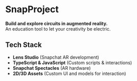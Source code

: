 # SnapProject

**Build and explore circuits in augmented reality.**  
An education tool to let your creativity be electric.

## Tech Stack

- **Lens Studio** (Snapchat AR development)
- **TypeScript & JavaScript** (Custom scripts & interactions)
- **Snapchat Spectacles** (AR hardware)
- **2D/3D Assets** (Custom UI and models for interaction)
